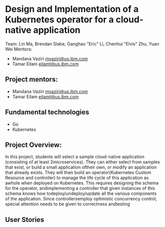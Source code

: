 # Design and Implementation of a Kubernetes operator for a cloud-native application

Team: Lin Ma, Brendan Slabe, Ganghao "Eric" Li, Chenhui "Elvis" Zhu, Yuan Wei 
Mentors:
* Mandana Vaziri ​mvaziri@us.ibm.com​
* Tamar Eilam eilamt@us.ibm.com


## Project mentors: 

* Mandana Vaziri ​mvaziri@us.ibm.com​
* Tamar Eilam eilamt@us.ibm.com

## Fundamental technologies 

* Go
* Kubernetes

## Project Overview:

In this project, students will select a sample cloud-native application (consisting of at least 2microservices). They can either select from samples that exist, or build a small application oftheir own, or modify an application that already exists. They will then build an operator(Kubernetes Custom Resource and controller) to manage the life cycle of this application as awhole when deployed on Kubernetes. This requires designing the schema for the operator, andimplementing a controller that given instances of this schema knows how todeploy/undeploy/update all the various components of the application. Since controllersemploy optimistic concurrency control, special attention needs to be given to correctness andtesting

## User Stories


